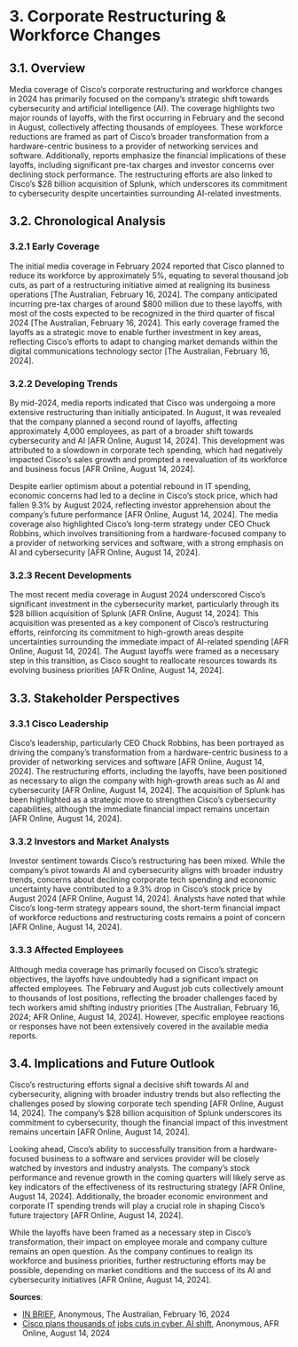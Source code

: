 <a name="3-corporate-restructuring-workforce-changes-"></a>

# 3. Corporate Restructuring & Workforce Changes  

<a name="3-1-overview-"></a>

## 3.1. Overview  

Media coverage of Cisco’s corporate restructuring and workforce changes in 2024 has primarily focused on the company’s strategic shift towards cybersecurity and artificial intelligence (AI). The coverage highlights two major rounds of layoffs, with the first occurring in February and the second in August, collectively affecting thousands of employees. These workforce reductions are framed as part of Cisco’s broader transformation from a hardware-centric business to a provider of networking services and software. Additionally, reports emphasize the financial implications of these layoffs, including significant pre-tax charges and investor concerns over declining stock performance. The restructuring efforts are also linked to Cisco’s $28 billion acquisition of Splunk, which underscores its commitment to cybersecurity despite uncertainties surrounding AI-related investments.  

<a name="3-2-chronological-analysis-"></a>

## 3.2. Chronological Analysis  

<a name="3-2-1-early-coverage-"></a>

### 3.2.1 Early Coverage  

The initial media coverage in February 2024 reported that Cisco planned to reduce its workforce by approximately 5%, equating to several thousand job cuts, as part of a restructuring initiative aimed at realigning its business operations [The Australian, February 16, 2024]. The company anticipated incurring pre-tax charges of around $800 million due to these layoffs, with most of the costs expected to be recognized in the third quarter of fiscal 2024 [The Australian, February 16, 2024]. This early coverage framed the layoffs as a strategic move to enable further investment in key areas, reflecting Cisco’s efforts to adapt to changing market demands within the digital communications technology sector [The Australian, February 16, 2024].  

<a name="3-2-2-developing-trends-"></a>

### 3.2.2 Developing Trends  

By mid-2024, media reports indicated that Cisco was undergoing a more extensive restructuring than initially anticipated. In August, it was revealed that the company planned a second round of layoffs, affecting approximately 4,000 employees, as part of a broader shift towards cybersecurity and AI [AFR Online, August 14, 2024]. This development was attributed to a slowdown in corporate tech spending, which had negatively impacted Cisco’s sales growth and prompted a reevaluation of its workforce and business focus [AFR Online, August 14, 2024].  

Despite earlier optimism about a potential rebound in IT spending, economic concerns had led to a decline in Cisco’s stock price, which had fallen 9.3% by August 2024, reflecting investor apprehension about the company’s future performance [AFR Online, August 14, 2024]. The media coverage also highlighted Cisco’s long-term strategy under CEO Chuck Robbins, which involves transitioning from a hardware-focused company to a provider of networking services and software, with a strong emphasis on AI and cybersecurity [AFR Online, August 14, 2024].  

<a name="3-2-3-recent-developments-"></a>

### 3.2.3 Recent Developments  

The most recent media coverage in August 2024 underscored Cisco’s significant investment in the cybersecurity market, particularly through its $28 billion acquisition of Splunk [AFR Online, August 14, 2024]. This acquisition was presented as a key component of Cisco’s restructuring efforts, reinforcing its commitment to high-growth areas despite uncertainties surrounding the immediate impact of AI-related spending [AFR Online, August 14, 2024]. The August layoffs were framed as a necessary step in this transition, as Cisco sought to reallocate resources towards its evolving business priorities [AFR Online, August 14, 2024].  

<a name="3-3-stakeholder-perspectives-"></a>

## 3.3. Stakeholder Perspectives  

<a name="3-3-1-cisco-leadership-"></a>

### 3.3.1 Cisco Leadership  

Cisco’s leadership, particularly CEO Chuck Robbins, has been portrayed as driving the company’s transformation from a hardware-centric business to a provider of networking services and software [AFR Online, August 14, 2024]. The restructuring efforts, including the layoffs, have been positioned as necessary to align the company with high-growth areas such as AI and cybersecurity [AFR Online, August 14, 2024]. The acquisition of Splunk has been highlighted as a strategic move to strengthen Cisco’s cybersecurity capabilities, although the immediate financial impact remains uncertain [AFR Online, August 14, 2024].  

<a name="3-3-2-investors-and-market-analysts-"></a>

### 3.3.2 Investors and Market Analysts  

Investor sentiment towards Cisco’s restructuring has been mixed. While the company’s pivot towards AI and cybersecurity aligns with broader industry trends, concerns about declining corporate tech spending and economic uncertainty have contributed to a 9.3% drop in Cisco’s stock price by August 2024 [AFR Online, August 14, 2024]. Analysts have noted that while Cisco’s long-term strategy appears sound, the short-term financial impact of workforce reductions and restructuring costs remains a point of concern [AFR Online, August 14, 2024].  

<a name="3-3-3-affected-employees-"></a>

### 3.3.3 Affected Employees  

Although media coverage has primarily focused on Cisco’s strategic objectives, the layoffs have undoubtedly had a significant impact on affected employees. The February and August job cuts collectively amount to thousands of lost positions, reflecting the broader challenges faced by tech workers amid shifting industry priorities [The Australian, February 16, 2024; AFR Online, August 14, 2024]. However, specific employee reactions or responses have not been extensively covered in the available media reports.  

<a name="3-4-implications-and-future-outlook-"></a>

## 3.4. Implications and Future Outlook  

Cisco’s restructuring efforts signal a decisive shift towards AI and cybersecurity, aligning with broader industry trends but also reflecting the challenges posed by slowing corporate tech spending [AFR Online, August 14, 2024]. The company’s $28 billion acquisition of Splunk underscores its commitment to cybersecurity, though the financial impact of this investment remains uncertain [AFR Online, August 14, 2024].  

Looking ahead, Cisco’s ability to successfully transition from a hardware-focused business to a software and services provider will be closely watched by investors and industry analysts. The company’s stock performance and revenue growth in the coming quarters will likely serve as key indicators of the effectiveness of its restructuring strategy [AFR Online, August 14, 2024]. Additionally, the broader economic environment and corporate IT spending trends will play a crucial role in shaping Cisco’s future trajectory [AFR Online, August 14, 2024].  

While the layoffs have been framed as a necessary step in Cisco’s transformation, their impact on employee morale and company culture remains an open question. As the company continues to realign its workforce and business priorities, further restructuring efforts may be possible, depending on market conditions and the success of its AI and cybersecurity initiatives [AFR Online, August 14, 2024].

**Sources**:
- [IN BRIEF](https://advance.lexis.com/api/document?collection=news&id=urn:contentItem:6BBK-C0P1-JD3N-511K-00000-00&context=1519360), Anonymous, The Australian, February 16, 2024
- [Cisco plans thousands of jobs cuts in cyber, AI shift](https://advance.lexis.com/api/document?collection=news&id=urn:contentItem:6CR3-J621-DY19-C2P8-00000-00&context=1519360), Anonymous, AFR Online, August 14, 2024